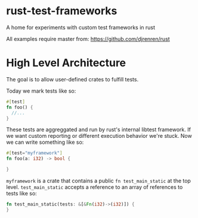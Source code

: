# rust-test-frameworks
A home for experiments with custom test frameworks in rust

All examples require master from:
https://github.com/djrenren/rust


# High Level Architecture
The goal is to allow user-defined crates to fulfill tests.

Today we mark tests like so:

```rust
#[test]
fn foo() {
  //...
}
```

These tests are aggreggated and run by rust's internal libtest framework.
If we want custom reporting or different execution behavior we're stuck.
Now we can write something like so:

```rust
#[test="myframework"]
fn foo(a: i32) -> bool {

}
```

`myframework` is a crate that contains a public `fn test_main_static` at the top level.
`test_main_static` accepts a reference to an array of references to tests like so:

```rust
fn test_main_static(tests: &[&Fn(i32)->(i32)]) {
}
```
